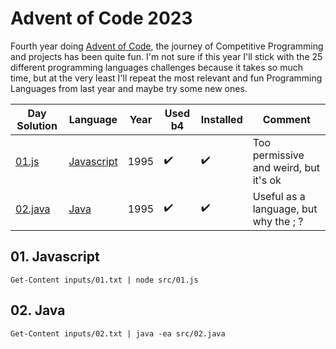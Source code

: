 # Advent of Code 2023

Fourth year doing [Advent of Code](https://adventofcode.com/2023), the journey of Competitive Programming and projects has been quite fun. I'm not sure if this year I'll stick with the 25 different programming languages challenges because it takes so much time, but at the very least I'll repeat the most relevant and fun Programming Languages from last year and maybe try some new ones.

Day Solution            | Language                         | Year | Used b4            | Installed          | Comment
------------------------|----------------------------------|------|--------------------|--------------------|------------------------------------
[01.js](src/01.js)      | [Javascript](#01-javascript)     | 1995 | :heavy_check_mark: | :heavy_check_mark: | Too permissive and weird, but it's ok
[02.java](src/02.java)  | [Java](#02-java)                 | 1995 | :heavy_check_mark: | :heavy_check_mark: | Useful as a language, but why the ; ?

## 01. Javascript
```
Get-Content inputs/01.txt | node src/01.js
```

## 02. Java
```
Get-Content inputs/02.txt | java -ea src/02.java
```

